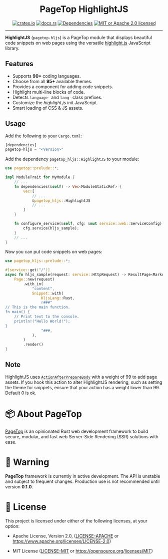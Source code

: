 <div align="center">

  <h1>PageTop HighlightJS</h1>

  [![crates.io](https://img.shields.io/crates/v/pagetop-hljs.svg)](https://crates.io/crates/pagetop-hljs)
  [![docs.rs](https://docs.rs/pagetop-hljs/badge.svg)](https://docs.rs/pagetop-hljs)
  [![Dependencies](https://deps.rs/crate/pagetop-hljs/0.0.2/status.svg)](https://deps.rs/crate/pagetop-hljs/0.0.2)
  [![MIT or Apache 2.0 licensed](https://img.shields.io/crates/l/pagetop-hljs.svg)](#license)

</div>

---

**HighlightJS** (`pagetop-hljs`) is a PageTop module that displays beautiful code snippets on web
pages using the versatile [highlight.js](https://highlightjs.org/) JavaScript library.

## Features

  * Supports **90+** coding languages.
  * Choose from all **95+** available themes.
  * Provides a component for adding code snippets.
  * Highlight multi-line blocks of code.
  * Detects `language-` and `lang-` class prefixes.
  * Customize the *highlight.js* init JavaScript.
  * Smart loading of CSS & JS assets.

## Usage

Add the following to your `Cargo.toml`:

```rust
[dependencies]
pagetop-hljs = "<Version>"
```

Add the dependency `pagetop_hljs::HighlightJS` to your module:

```rust
use pagetop::prelude::*;

impl ModuleTrait for MyModule {
    // ...
    fn dependencies(&self) -> Vec<ModuleStaticRef> {
        vec![
            // ...
            &pagetop_hljs::HighlightJS
            // ...
        ]
    }

    fn configure_service(&self, cfg: &mut service::web::ServiceConfig) {
        cfg.service(hljs_sample);
    }
    // ...
}
```

Now you can put code snippets on web pages:

```rust
use pagetop_hljs::prelude::*;

#[service::get("/")]
async fn hljs_sample(request: service::HttpRequest) -> ResultPage<Markup, FatalError> {
    Page::new(request)
        .with_in(
            "content",
            Snippet::with(
                HljsLang::Rust,
                r###"
// This is the main function.
fn main() {
    // Print text to the console.
    println!("Hello World!");
}
                "###,
            ),
        )
        .render()
}
```

## Note

HighlightJS uses [`ActionAfterPrepareBody`](pagetop::response::page::ActionAfterPrepareBody) with a
weight of 99 to add page assets. If you hook this action to alter HighlightJS rendering, such as
setting the theme for snippets, ensure that your action has a weight lower than 99. Default 0 is ok.


# 📦 About PageTop

[PageTop](https://github.com/manuelcillero/pagetop/tree/main/pagetop) is an opinionated Rust web
development framework to build secure, modular, and fast web Server-Side Rendering (SSR) solutions
with ease.


# 🚧 Warning

**PageTop** framework is currently in active development. The API is unstable and subject to
frequent changes. Production use is not recommended until version **0.1.0**.


# 📜 License

This project is licensed under either of the following licenses, at your option:

  * Apache License, Version 2.0,
    ([LICENSE-APACHE](LICENSE-APACHE) or https://www.apache.org/licenses/LICENSE-2.0)

  * MIT License
    ([LICENSE-MIT](LICENSE-MIT) or https://opensource.org/licenses/MIT)
